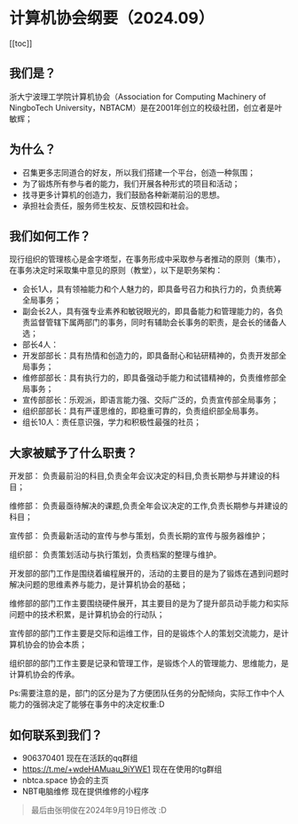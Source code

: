 # 计算机协会纲要（2024.09）

[[toc]]

## 我们是？

浙大宁波理工学院计算机协会（Association for Computing Machinery of NingboTech University，NBTACM）是在2001年创立的校级社团，创立者是叶敏辉；

## 为什么？

- 召集更多志同道合的好友，所以我们搭建一个平台，创造一种氛围；
- 为了锻炼所有参与者的能力，我们开展各种形式的项目和活动；
- 找寻更多计算机的创造力，我们鼓励各种新潮前沿的思想。
- 承担社会责任，服务师生校友、反馈校园和社会。

## 我们如何工作？

现行组织的管理核心是金字塔型，在事务形成中采取参与者推动的原则（集市），在事务决定时采取集中意见的原则（教堂），以下是职务架构：

- 会长1人，具有领袖能力和个人魅力的，即具备号召力和执行力的，负责统筹全局事务；
- 副会长2人，具有强专业素养和敏锐眼光的，即具备能力和管理能力的，各负责监督管辖下属两部门的事务，同时有辅助会长事务的职责，是会长的储备人选；
- 部长4人：
- 开发部部长：具有热情和创造力的，即具备耐心和钻研精神的，负责开发部全局事务；
- 维修部部长：具有执行力的，即具备强动手能力和试错精神的，负责维修部全局事务；
- 宣传部部长：乐观派，即语言能力强、交际广泛的，负责宣传部全局事务；
- 组织部部长：具有严谨思维的，即稳重可靠的，负责组织部全局事务。
- 组长10人：责任意识强，学力和积极性最强的社员；

## 大家被赋予了什么职责？

开发部：
负责最前沿的科目,负责全年会议决定的科目,负责长期参与并建设的科目；

维修部：
负责最亟待解决的课题,负责全年会议决定的工作,负责长期参与并建设的科目；

宣传部：
负责最新活动的宣传与参与策划，负责长期的宣传与服务器维护；

组织部：
负责策划活动与执行策划，负责档案的整理与维护。

开发部的部门工作是围绕着编程展开的，活动的主要目的是为了锻炼在遇到问题时解决问题的思维素养与能力，是计算机协会的基础；

维修部的部门工作主要围绕硬件展开，其主要目的是为了提升部员动手能力和实际问题中的技术积累，是计算机协会的行动队；

宣传部的部门工作主要是交际和运维工作，目的是锻炼个人的策划交流能力，是计算机协会的协会本质；

组织部的部门工作主要是记录和管理工作，是锻炼个人的管理能力、思维能力，是计算机协会的传承。

Ps:需要注意的是，部门的区分是为了方便团队任务的分配倾向，实际工作中个人能力的强弱决定了能够在事务中的决定权重:D

## 如何联系到我们？

- 906370401                       现在在活跃的qq群组
- <https://t.me/+wdeHAMuau_9iYWE1>  现在在使用的tg群组
- nbtca.space                     协会的主页
- NBT电脑维修                     现在提供维修的小程序

> 最后由张明俊在2024年9月19日修改              :D

